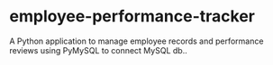 # employee-performance-tracker
A Python application to manage employee records and performance reviews using PyMySQL to connect MySQL db..
